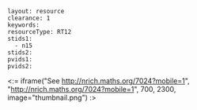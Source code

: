 ````
layout: resource
clearance: 1
keywords:
resourceType: RT12
stids1: 
  - n15
stids2:
pvids1:
pvids2:

````

<:= iframe("See http://nrich.maths.org/7024?mobile=1", "http://nrich.maths.org/7024?mobile=1", 700, 2300, image="thumbnail.png") :>

